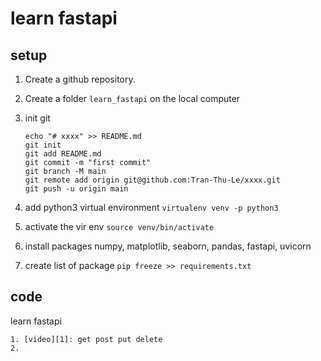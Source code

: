 # learn fastapi

## setup 

1. Create a github repository.

2. Create a folder `learn_fastapi` on the local computer

3. init git
    ```
    echo "# xxxx" >> README.md
    git init
    git add README.md
    git commit -m "first commit"
    git branch -M main
    git remote add origin git@github.com:Tran-Thu-Le/xxxx.git
    git push -u origin main
    ```

4. add python3 virtual environment 
`virtualenv venv -p python3`

5. activate the vir env 
`source venv/bin/activate`

6. install packages numpy, matplotlib, seaborn, pandas, fastapi, uvicorn 

7. create list of package `pip freeze >> requirements.txt`


## code 

learn fastapi

    1. [video][1]: get post put delete
    2. 


[1]: https://www.youtube.com/watch?v=tLKKmouUams&t=2477s


